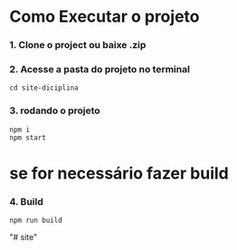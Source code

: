 # Como Executar o projeto
### 1. Clone o project ou baixe .zip

### 2. Acesse a pasta do projeto no terminal
```shell
cd site-diciplina
```

### 3. rodando o projeto
```shell
npm i
npm start
```

# se for necessário fazer build

### 4. Build
```shell
npm run build
```
"# site" 